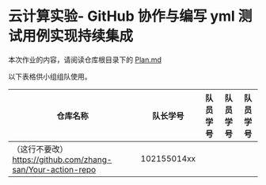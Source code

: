 # 云计算实验- GitHub 协作与编写 yml 测试用例实现持续集成

本次作业的内容，请阅读仓库根目录下的 [Plan.md](Plan.md)

以下表格供小组组队使用。

| 仓库名称                                                    | 队长学号    | 队员学号 | 队员学号 | 队员学号 |
| ----------------------------------------------------------- | ----------- | -------- | -------- | -------- |
| （这行不要改）https://github.com/zhang-san/Your-action-repo | 102155014xx |          |          |          |

